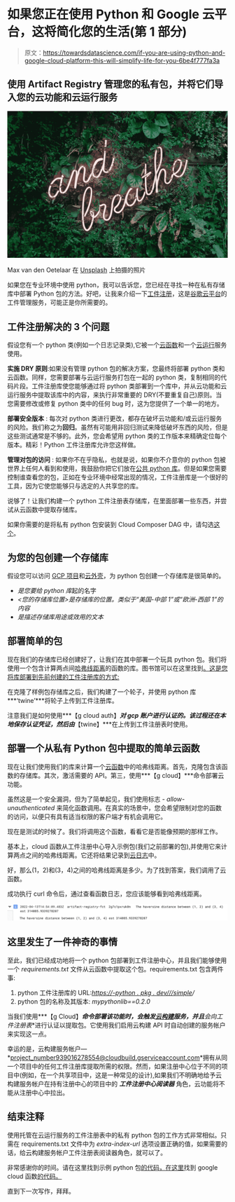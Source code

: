 # 如果您正在使用 Python 和 Google 云平台，这将简化您的生活(第 1 部分)

> 原文：<https://towardsdatascience.com/if-you-are-using-python-and-google-cloud-platform-this-will-simplify-life-for-you-6be4f777fa3a>

## 使用 Artifact Registry 管理您的私有包，并将它们导入您的云功能和云运行服务

![](img/5ac76fa9568bd1a55562349a99acf7c0.png)

Max van den Oetelaar 在 [Unsplash](https://unsplash.com?utm_source=medium&utm_medium=referral) 上拍摄的照片

如果您在专业环境中使用 python，我可以告诉您，您已经在寻找一种在私有存储库中部署 Python 包的方法。好吧，让我来介绍一下[工件注册](https://cloud.google.com/artifact-registry)，这是[谷歌云平台](https://cloud.google.com/)的工件管理服务，可能正是你所需要的。

## **工件注册解决的 3 个问题**

假设您有一个 python 类(例如一个日志记录类),它被一个[云函数](https://cloud.google.com/functions)和一个[云运行](https://cloud.google.com/run)服务使用。

**实施 DRY 原则**:如果没有管理 python 包的解决方案，您最终将部署 python 类和云函数。同样，您需要部署与云运行服务打包在一起的 python 类，复制相同的代码片段。工件注册库使您能够通过将 python 类部署到一个库中，并从云功能和云运行服务中提取该库中的内容，来执行非常重要的 DRY(不要重复自己)原则。当您需要修改或修复 python 类中的任何 bug 时，这为您提供了一个单一的地方。

**部署安全版本** : 每次对 python 类进行更改，都存在破坏云功能和/或云运行服务的风险。我们称之为**回归**。虽然有可能用非回归测试来降低破坏东西的风险，但是这些测试通常是不够的。此外，您会希望用 python 类的工作版本来精确定位每个版本。精彩！Python 工件注册库允许您这样做。

**管理对包的访问** : 如果你不在乎隐私，也就是说，如果你不介意你的 python 包被世界上任何人看到和使用，我鼓励你把它们放在[公共 python 库](https://pypi.org/)。但是如果您需要控制谁查看您的包，正如在专业环境中经常出现的情况，工件注册库是一个很好的工具，因为它使您能够只与选定的人共享您的库。

说够了！让我们构建一个 python 工件注册表存储库，在里面部署一些东西，并尝试从云函数中提取存储库。

如果你需要的是将私有 python 包安装到 Cloud Composer DAG 中，请勾选[这个](/if-you-are-using-python-and-google-cloud-platform-this-will-simplify-life-for-you-part-2-bef56354fd4c)。

## 为您的包创建一个存储库

假设您可以访问 [GCP 项目](https://cloud.google.com/resource-manager/docs/creating-managing-projects)和[云外壳](https://cloud.google.com/shell)，为 python 包创建一个存储库是很简单的。

*   *<your _ repository _ name>是您要给 python 库*起的名字
*   *<您的存储库位置>是存储库的位置。类似于“美国-中部 1”或“欧洲-西部 1”的内容*
*   *<your _ repository _ description>是描述存储库用途或效用的文本*

## 部署简单的包

现在我们的存储库已经创建好了，让我们在其中部署一个玩具 python 包。我们将使用一个包含计算两点间[哈弗线距离](https://en.wikipedia.org/wiki/Haversine_formula)的函数的库。图书馆可以在这里找到[。这是您将库部署到先前创建的工件注册库的方式:](https://gitlab.com/marcdjoh/sample-python-package)

在克隆了样例包存储库之后，我们构建了一个轮子，并使用 python 库***‘twine’***将轮子上传到工件注册库。

注意我们是如何使用***【g cloud auth】***对 gcp 账户进行认证的。该过程还在本地保存认证凭证，然后由***【twine】***在上传到工件注册表时使用。

## 部署一个从私有 Python 包中提取的简单云函数

现在让我们使用我们的库来计算一个[云函数](https://cloud.google.com/functions)中的哈弗线距离。首先，克隆包含该函数的存储库。其次，激活需要的 API。第三，使用***【g cloud】***命令部署云功能。

虽然这是一个安全漏洞，但为了简单起见，我们使用标志 *- allow-unauthenticated* 来简化函数调用。在真实的场景中，您会希望限制对您的函数的访问，以便只有具有适当权限的客户端才有机会调用它。

现在是测试的时候了。我们将调用这个函数，看看它是否能像预期的那样工作。

基本上，cloud 函数从工件注册中心导入示例包(我们之前部署的包),并使用它来计算两点之间的哈弗线距离。它还将结果记录到[云日志](https://cloud.google.com/logging)中。

好，那么(1，2)和(3，4)之间的哈弗线距离是多少。为了找到答案，我们调用了云函数。

成功执行 curl 命令后，通过查看函数日志，您应该能够看到哈弗线距离。

![](img/d2ac06110458ca6d303ac17226b515d4.png)

## 这里发生了一件神奇的事情

至此，我们已经成功地将一个 python 包部署到工件注册中心，并且我们能够使用一个 *requirements.txt* 文件从云函数中提取这个包。requirements.txt 包含两件事:

1.  python 工件注册库的 URL:[*https://*](https://europe-west1-python.pkg.dev/artifact-registry-fct/python-repository/simple/)*<your _ repository _ location>*[*-python . pkg . dev/<your _ GCP _ project>/*](https://europe-west1-python.pkg.dev/artifact-registry-fct/python-repository/simple/)*<your _ repository _ name>*[*/simple*](https://europe-west1-python.pkg.dev/artifact-registry-fct/python-repository/simple/)*/*
2.  python 包的名称及其版本: *mypythonlib==0.2.0*

当我们使用***【g Cloud】***命令部署该功能时，会触发[云构建](https://cloud.google.com/build)服务，并且**会向工件注册表**进行认证以提取包。它使用我们启用云构建 API 时自动创建的服务帐户来实现这一点。

幸运的是，云构建服务帐户—*<project_number939016278554@cloudbuild.gserviceaccount.com>*拥有从同一个项目中的任何工件注册库提取所需的权限。然而，如果注册中心位于不同的项目中(例如，在一个共享项目中，这是一种常见的设计),如果我们不明确地给予云构建服务帐户在持有注册中心的项目中的 ***工件注册中心阅读器*** 角色，云功能将不能从注册中心中拉出。

## 结束注释

使用托管在云运行服务的工件注册表中的私有 python 包的工作方式非常相似。只需在 requirements.txt 文件中为 *extra-index-url* 选项设置正确的值，如果需要的话，给云构建服务帐户工件注册表阅读器角色，就可以了。

非常感谢你的时间。请在这里找到示例 python 包[的代码，在这里](https://gitlab.com/marcdjoh/sample-python-package)找到 google cloud 函数[的代码。](https://gitlab.com/marcdjoh/cloud-functions-pull-from-artifact-registry)

直到下一次写作，拜拜。